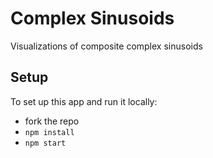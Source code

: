 # Complex Sinusoids

Visualizations of composite complex sinusoids

## Setup

To set up this app and run it locally:

* fork the repo
* `npm install`
* `npm start`

